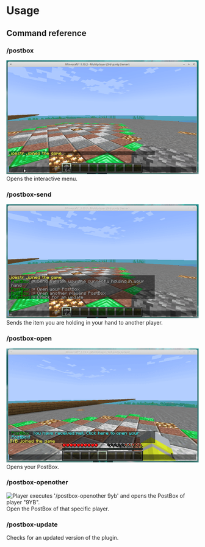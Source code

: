 # Usage

## Command reference

### /postbox
![Player executes '/postbox' and sees interactive menu.](./assets/postbox_command_postbox.gif)
Opens the interactive menu.

### /postbox-send
![Player executes '/postbox-send 9yb' and send item in hand to player "9YB". ](./assets/postbox_command_postbox-send_9yb.gif)
Sends the item you are holding in your hand to another player.

### /postbox-open
![Player executes /postbox and sees interactive menu.](./assets/postbox_event_postbox-open.gif)
Opens your PostBox.

### /postbox-openother <Player>
![Player executes '/postbox-openother 9yb' and opens the PostBox of player "9YB".](./assets/postbox_command_postbox-openother_9yb)
Open the PostBox of that specific player.

### /postbox-update
Checks for an updated version of the plugin.
